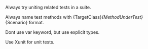 Always try uniting related tests in a suite.

Always name test methods with {TargetClass}_{MethodUnderTest}_{Scenario} format.

Dont use var keyword, but use explicit types.

Use Xunit for unit tests.


